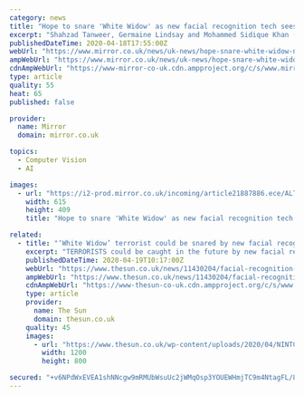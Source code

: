 ```yaml
---
category: news
title: "Hope to snare 'White Widow' as new facial recognition tech sees through burkas"
excerpt: "Shahzad Tanweer, Germaine Lindsay and Mohammed Sidique Khan (Image: Reuters) Read More Related Articles Interpol's most wanted list includes 14 Brits on run over murder, drugs and terrorism Read More Related Articles ISIS bride's mum broke down in tears ..."
publishedDateTime: 2020-04-18T17:55:00Z
webUrl: "https://www.mirror.co.uk/news/uk-news/hope-snare-white-widow-new-21888336"
ampWebUrl: "https://www.mirror.co.uk/news/uk-news/hope-snare-white-widow-new-21888336.amp"
cdnAmpWebUrl: "https://www-mirror-co-uk.cdn.ampproject.org/c/s/www.mirror.co.uk/news/uk-news/hope-snare-white-widow-new-21888336.amp"
type: article
quality: 55
heat: 65
published: false

provider:
  name: Mirror
  domain: mirror.co.uk

topics:
  - Computer Vision
  - AI

images:
  - url: "https://i2-prod.mirror.co.uk/incoming/article21887886.ece/ALTERNATES/s615/1_Samantha-Lewthwaite.jpg"
    width: 615
    height: 409
    title: "Hope to snare 'White Widow' as new facial recognition tech sees through burkas"

related:
  - title: "‘White Widow’ terrorist could be snared by new facial recognition tech that can see through burkas"
    excerpt: "TERRORISTS could be caught in the future by new facial recognition technology that has the ability to see through burkas and masks. Anti-terror groups are in line to get the new high-tech gear which will help them track and identify targets. Samantha Lewthwaite is reported to be behind the Kenyan shopping mall massacre which left 62 dead and ..."
    publishedDateTime: 2020-04-19T10:17:00Z
    webUrl: "https://www.thesun.co.uk/news/11430204/facial-recognition-technology-snare-white-widow/"
    ampWebUrl: "https://www.thesun.co.uk/news/11430204/facial-recognition-technology-snare-white-widow/amp/"
    cdnAmpWebUrl: "https://www-thesun-co-uk.cdn.ampproject.org/c/s/www.thesun.co.uk/news/11430204/facial-recognition-technology-snare-white-widow/amp/"
    type: article
    provider:
      name: The Sun
      domain: thesun.co.uk
    quality: 45
    images:
      - url: "https://www.thesun.co.uk/wp-content/uploads/2020/04/NINTCHDBPICT000133387468.jpg?strip=all&quality=100&w=1200&h=800&crop=1"
        width: 1200
        height: 800

secured: "+v6NPdWxEVEA1shNNcgw9mRMUbWsuUc2jWMqOsp3YOUEWHmjTC9m4NtagFL/8FJ7UpZxA04YNoMXYV2vJPRYluoZUPGKx9toQvGavum+Q0LXieq9B0WgyKA0iW+TRQMOM1TtOPKmo78qAFryYq6a6BPVBe2XCXIHJ5B1BssY4aMVlyC7roSyKAMcPISFQv5YZZV6jGtsDFA+yM287TQc1uEh/25owKs0LzYmt5d5nsJTxpEtfJm7GNqRI8ycqI8WV688Khi5amj+13su8+8Sb8RshCK2SkLZexv5Y3Tlp0cgoKWBxFcV+oa8s+zhM0Fc;j1D6loWtDOVzse+Vj+ztmw=="
---
```


